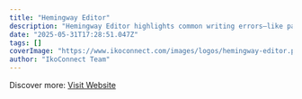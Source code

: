 ```yaml
---
title: "Hemingway Editor"
description: "Hemingway Editor highlights common writing errors—like passive voice and overly complex sentences—so you can simplify your writing."
date: "2025-05-31T17:28:51.047Z"
tags: []
coverImage: "https://www.ikoconnect.com/images/logos/hemingway-editor.png"
author: "IkoConnect Team"
---
```


Discover more: [Visit Website](http://www.hemingwayapp.com/)
